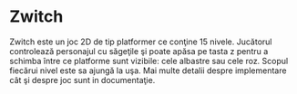 # Zwitch
Zwitch este un joc 2D de tip platformer ce conţine 15 nivele. Jucătorul controlează personajul cu săgeţile şi poate apăsa pe tasta z pentru a schimba între ce platforme sunt vizibile: cele albastre sau cele roz. Scopul fiecărui nivel este sa ajungă la uşa. Mai multe detalii despre implementare cât şi despre joc sunt in documentaţie.
